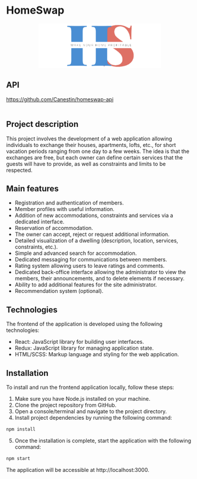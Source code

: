 # HomeSwap

<div style="margin-bottom: 30px;" align="center">
<img src="https://raw.githubusercontent.com/Canestin/assets/main/img/homeswap.png" alt="Logo HomeSwap"  width="330">
</div>

## API

https://github.com/Canestin/homeswap-api
<br><br>

## Project description

This project involves the development of a web application allowing individuals to exchange their houses, apartments, lofts, etc., for short vacation periods ranging from one day to a few weeks. The idea is that the exchanges are free, but each owner can define certain services that the guests will have to provide, as well as constraints and limits to be respected.

## Main features

- Registration and authentication of members.
- Member profiles with useful information.
- Addition of new accommodations, constraints and services via a dedicated interface.
- Reservation of accommodation.
- The owner can accept, reject or request additional information.
- Detailed visualization of a dwelling (description, location, services, constraints, etc.).
- Simple and advanced search for accommodation.
- Dedicated messaging for communications between members.
- Rating system allowing users to leave ratings and comments.
- Dedicated back-office interface allowing the administrator to view the members, their announcements, and to delete elements if necessary.
- Ability to add additional features for the site administrator.
- Recommendation system (optional).

## Technologies

The frontend of the application is developed using the following technologies:

- React: JavaScript library for building user interfaces.
- Redux: JavaScript library for managing application state.
- HTML/SCSS: Markup language and styling for the web application.

## Installation

To install and run the frontend application locally, follow these steps:

1. Make sure you have Node.js installed on your machine.
2. Clone the project repository from GitHub.
3. Open a console/terminal and navigate to the project directory.
4. Install project dependencies by running the following command:

```bash
npm install
```

5. Once the installation is complete, start the application with the following command:

```bash
npm start
```

The application will be accessible at http://localhost:3000.
